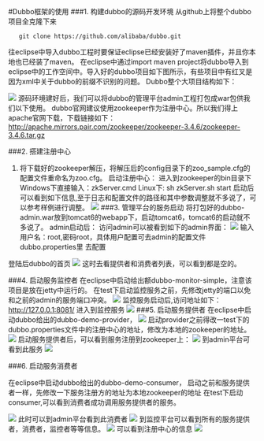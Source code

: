 #Dubbo框架的使用
###1. 构建dubbo的源码开发环境
从github上将整个dubbo项目全克隆下来
```shell
   git clone https://github.com/alibaba/dubbo.git
```
往eclipse中导入dubbo工程时要保证eclipse已经安装好了maven插件，并且你本地也已经装了maven。
在eclipse中通过import maven project将dubbo导入到eclipse中的工作空间中。导入好的dubbo项目如下图所示，有些项目中有红叉是因为xml中关于dubbo的前缀不识别的问题。
Dubbo整个大项目结构如下：

![](http://7xawio.com1.z0.glb.clouddn.com/dubbo_1.png)
源码环境建好后，我们可以将dubbo的管理平台admin工程打包成war包供我们以下使用。
dubbo官网建议使用zookeeper作为注册中心。所以我们得上apache官网下载，下载链接如下：
http://apache.mirrors.pair.com/zookeeper/zookeeper-3.4.6/zookeeper-3.4.6.tar.gz

###2. 搭建注册中心
1. 将下载好的zookeeper解压，将解压后的config目录下的zoo_sample.cfg的配置文件重命名为zoo.cfg。
启动注册中心：
进入到zookeeper的bin目录下
Windows下直接输入：zkServer.cmd 
Linux下: sh  zkServer.sh  start
启动后可以看到如下信息,至于日志和配置文件的路径和其中参数调整就不多说了，可以参考样例进行调整。
 ![](http://7xawio.com1.z0.glb.clouddn.com/dubbo_2.png)
###3. 管理平台的服务启动
将打包好的dubbo-admin.war放到tomcat6的webapp下，启动tomcat6，tomcat6的启动就不多说了。
admin启动后：
访问admin可以被看到如下的admin界面：
![](http://7xawio.com1.z0.glb.clouddn.com/dubbo_3.png)
输入用户名：root,密码root，具体用户配置可去admin的配置文件dubbo.properties里
去配置

登陆后dubbo的首页
![](http://7xawio.com1.z0.glb.clouddn.com/dubbo_4.png)
这时去看提供者和消费者列表，可以看到都是空的。



###4. 启动服务监控者
在eclipse中启动给出额dubbo-monitor-simple，注意该项目是放在jetty中运行的。
在test下启动监控服务之前，先修改jetty的端口以免和之前的admin的服务端口冲突。
![](http://7xawio.com1.z0.glb.clouddn.com/dubbo_7.png)
监控服务启动后,访问地址如下：
http://127.0.0.1:8081/
进入到监控服务
![](http://7xawio.com1.z0.glb.clouddn.com/dubbo_8.png)
###5. 启动服务提供者
在eclipse中启动dubbo给出的dubbo-demo-provider，
![](http://7xawio.com1.z0.glb.clouddn.com/dubbo_9.png)
启动provider之前得改一test下的dubbo.properties文件中的注册中心的地址，修改为本地的zookeeper的地址。
![](http://7xawio.com1.z0.glb.clouddn.com/dubbo_10.png)
启动服务提供者后，可以看到服务注册到zookeeper上：
![](http://7xawio.com1.z0.glb.clouddn.com/dubbo_11.png)
到admin平台可看到此服务
![](http://7xawio.com1.z0.glb.clouddn.com/dubbo_12.png)

###6. 启动服务消费者

在eclipse中启动dubbo给出的dubbo-demo-consumer，
启动之前和服务提供者一样，先修改一下服务注册方的地址为本地zookeeper的地址
在test下启动consumer,可以看到消费者成功调用服务提供者的服务。

![](http://7xawio.com1.z0.glb.clouddn.com/dubbo_13.png)
此时可以到admin平台看到此消费者
![](http://7xawio.com1.z0.glb.clouddn.com/dubbo_14.png)
到监控平台可以看到所有的服务提供者，消费者，监控者等等信息。
![](http://7xawio.com1.z0.glb.clouddn.com/dubbo_8.png)
可以看到注册中心的信息
![](http://7xawio.com1.z0.glb.clouddn.com/dubbo_16.png)
